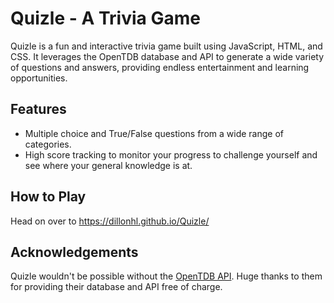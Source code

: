 # Quizle - A Trivia Game

Quizle is a fun and interactive trivia game built using JavaScript, HTML, and CSS. It leverages the OpenTDB database and API to generate a wide variety of questions and answers, providing endless entertainment and learning opportunities.

## Features

- Multiple choice and True/False questions from a wide range of categories.
- High score tracking to monitor your progress to challenge yourself and see where your general knowledge is at.

## How to Play

Head on over to https://dillonhl.github.io/Quizle/

## Acknowledgements

Quizle wouldn't be possible without the [OpenTDB API](https://opentdb.com/). Huge thanks to them for providing their database and API free of charge.
